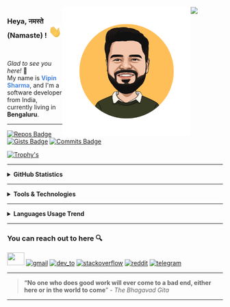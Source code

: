 <!--**shharma-vipin/shharma-vipin** is a ✨ _special_ ✨ repository because its `README.md` (this file) appears on your GitHub profile.-->
<img align="right" width="75" src = "https://visitor-badge.glitch.me/badge?page_id=shharma-vipin.visitor-badge">


<img align="right" width = "300" src="https://raw.githubusercontent.com/shharma-vipin/shharma-vipin/master/resources/IMG_0747.PNG">

### Heya, नमस्ते (Namaste) ! <img src="https://raw.githubusercontent.com/shharma-vipin/shharma-vipin/master/resources/wave.gif" width="30px">   
<br clear="left"/>

_Glad to see you here!_   🤩   
My name is  <span style="color:#4985e6">**Vipin Sharma**</span>, and I'm a software developer from India, currently living in **Bengaluru**.

---
[![Repos Badge](https://badges.pufler.dev/repos/shharma-vipin)](https://badges.pufler.dev)
[![Gists Badge](https://badges.pufler.dev/gists/shharma-vipin)](https://badges.pufler.dev)
[![Commits Badge](https://badges.pufler.dev/commits/monthly/shharma-vipin)](https://badges.pufler.dev)

[![Trophy's](https://github-profile-trophy.vercel.app/?username=shharma-vipin&theme=dracula)](https://github.com/shharma-vipin/github-profile-trophy)

---
<details>
<summary><b>GitHub Statistics</b></summary>

<br/>
<br/>
<img align = "left" src="https://activity-graph.herokuapp.com/graph?username=shharma-vipin&theme=dracula"  alt="github contribution graph"  width="950"/>
<br clear="right"/>
<p>
<img align = "left" src="https://github-readme-stats.vercel.app/api?username=shharma-vipin&show_icons=true&line_height=25&count_private=true&theme=dracula&hide=stars"  alt="github readme stats"/>
<img  alighn ="right" src="https://github-readme-streak-stats.herokuapp.com?user=shharma-vipin&theme=dracula&date_format=M%20j%5B%2C%20Y%5D&fire=DDC519"  alt="github readme stats"/>
<br clear="left">
</p>
<br clear="left">
</details>

---
<details>
<summary><b>Tools & Technologies</b></summary>

<p>
<a href="" target="_blank"><img src="https://raw.githubusercontent.com/devicons/devicon/master/icons/java/java-original-wordmark.svg" alt="java" width="100" height="100"/> </a>
<a href="" target="_blank"><img src="https://raw.githubusercontent.com/devicons/devicon/master/icons/kotlin/kotlin-original-wordmark.svg" alt="kotlin" width="100" height="100"/> </a>
<a href="" target="_blank"><img src="https://raw.githubusercontent.com/devicons/devicon/master/icons/amazonwebservices/amazonwebservices-original-wordmark.svg" alt="aws" width="100" height="100"/> </a>
<a href="" target="_blank"><img src="https://raw.githubusercontent.com/devicons/devicon/master/icons/azure/azure-original-wordmark.svg" alt="azure" width="100" height="100"/> </a>
<a href="" target="_blank"><img src="https://raw.githubusercontent.com/devicons/devicon/master/icons/digitalocean/digitalocean-original-wordmark.svg" alt="dgo" width="100" height="100"/> </a>
<a href="" target="_blank"><img src="https://raw.githubusercontent.com/devicons/devicon/master/icons/docker/docker-original-wordmark.svg" alt="docker" width="100" height="100"/> </a>
<a href="" target="_blank"><img src="https://raw.githubusercontent.com/devicons/devicon/master/icons/dropwizard/dropwizard-original.svg" alt="dropwizard" width="100" height="100"/> </a>
<a href="" target="_blank"><img src="https://raw.githubusercontent.com/devicons/devicon/master/icons/gradle/gradle-plain-wordmark.svg" alt="gradle" width="100" height="100"/> </a>
<a href="" target="_blank"><img src="https://raw.githubusercontent.com/devicons/devicon/master/icons/grafana/grafana-original-wordmark.svg" alt="grafana" width="100" height="100"/> </a>
<a href="" target="_blank"><img src="https://raw.githubusercontent.com/devicons/devicon/master/icons/heroku/heroku-original-wordmark.svg" alt="heroku" width="100" height="100"/> </a>
<a href="" target="_blank"><img src="https://raw.githubusercontent.com/devicons/devicon/master/icons/html5/html5-original-wordmark.svg" alt="html5" width="100" height="100"/> </a>
<a href="" target="_blank"><img src="https://raw.githubusercontent.com/devicons/devicon/master/icons/jenkins/jenkins-original.svg" alt="jenkins" width="100" height="100"/> </a>
<a href="" target="_blank"><img src="https://raw.githubusercontent.com/devicons/devicon/master/icons/kubernetes/kubernetes-plain-wordmark.svg" alt="k8s" width="100" height="100"/> </a>
<a href="" target="_blank"><img src="https://raw.githubusercontent.com/devicons/devicon/master/icons/microsoftsqlserver/microsoftsqlserver-plain-wordmark.svg" alt="microsoft sql server" width="100" height="100"/> </a>
<a href="" target="_blank"><img src="https://raw.githubusercontent.com/devicons/devicon/master/icons/mongodb/mongodb-original-wordmark.svg" alt="mongodb" width="100" height="100"/> </a>
<a href="" target="_blank"><img src="https://raw.githubusercontent.com/devicons/devicon/master/icons/mysql/mysql-original-wordmark.svg" alt="mysql" width="100" height="100"/> </a>
<a href="" target="_blank"><img src="https://raw.githubusercontent.com/devicons/devicon/master/icons/nginx/nginx-original.svg" alt="nginx" width="100" height="100"/> </a>
<a href="" target="_blank"><img src="https://raw.githubusercontent.com/devicons/devicon/master/icons/nodejs/nodejs-original-wordmark.svg" alt="nodejs" width="100" height="100"/> </a>
<a href="" target="_blank"><img src="https://raw.githubusercontent.com/devicons/devicon/master/icons/postgresql/postgresql-original-wordmark.svg" alt="postgresql" width="100" height="100"/> </a>
<a href="" target="_blank"><img src="https://raw.githubusercontent.com/devicons/devicon/master/icons/prometheus/prometheus-original-wordmark.svg" alt="prometheus" width="100" height="100"/> </a>
<a href="" target="_blank"><img src="https://raw.githubusercontent.com/devicons/devicon/master/icons/redis/redis-original-wordmark.svg" alt="redis" width="100" height="100"/> </a>
<a href="" target="_blank"><img src="https://raw.githubusercontent.com/devicons/devicon/master/icons/spring/spring-original-wordmark.svg" alt="spring" width="100" height="100"/> </a>
</p>

</details>

<!-- 
<p>
<a href="" target="_blank"><img src="https://raw.githubusercontent.com/devicons/devicon/master/icons/java/java-original-wordmark.svg" alt="java" width="100" height="100"/> </a>
<a href="" target="_blank"><img src="https://raw.githubusercontent.com/devicons/devicon/master/icons/kotlin/kotlin-original-wordmark.svg" alt="kotlin" width="100" height="100"/> </a>
<a href="" target="_blank"><img src="https://raw.githubusercontent.com/devicons/devicon/master/icons/amazonwebservices/amazonwebservices-original-wordmark.svg" alt="aws" width="100" height="100"/> </a>
<a href="" target="_blank"><img src="https://raw.githubusercontent.com/devicons/devicon/master/icons/azure/azure-original-wordmark.svg" alt="azure" width="100" height="100"/> </a>
<a href="" target="_blank"><img src="https://raw.githubusercontent.com/devicons/devicon/master/icons/digitalocean/digitalocean-original-wordmark.svg" alt="dgo" width="100" height="100"/> </a>
<a href="" target="_blank"><img src="https://raw.githubusercontent.com/devicons/devicon/master/icons/docker/docker-original-wordmark.svg" alt="docker" width="100" height="100"/> </a>
<a href="" target="_blank"><img src="https://raw.githubusercontent.com/devicons/devicon/master/icons/dropwizard/dropwizard-original.svg" alt="dropwizard" width="100" height="100"/> </a>
<a href="" target="_blank"><img src="https://raw.githubusercontent.com/devicons/devicon/master/icons/gradle/gradle-plain-wordmark.svg" alt="gradle" width="100" height="100"/> </a>
<a href="" target="_blank"><img src="https://raw.githubusercontent.com/devicons/devicon/master/icons/grafana/grafana-original-wordmark.svg" alt="grafana" width="100" height="100"/> </a>
<a href="" target="_blank"><img src="https://raw.githubusercontent.com/devicons/devicon/master/icons/heroku/heroku-original-wordmark.svg" alt="heroku" width="100" height="100"/> </a>
<a href="" target="_blank"><img src="https://raw.githubusercontent.com/devicons/devicon/master/icons/html5/html5-original-wordmark.svg" alt="html5" width="100" height="100"/> </a>
<a href="" target="_blank"><img src="https://raw.githubusercontent.com/devicons/devicon/master/icons/jenkins/jenkins-original.svg" alt="jenkins" width="100" height="100"/> </a>
<a href="" target="_blank"><img src="https://raw.githubusercontent.com/devicons/devicon/master/icons/kubernetes/kubernetes-plain-wordmark.svg" alt="k8s" width="100" height="100"/> </a>
<a href="" target="_blank"><img src="https://raw.githubusercontent.com/devicons/devicon/master/icons/microsoftsqlserver/microsoftsqlserver-plain-wordmark.svg" alt="microsoft sql server" width="100" height="100"/> </a>
<a href="" target="_blank"><img src="https://raw.githubusercontent.com/devicons/devicon/master/icons/mongodb/mongodb-original-wordmark.svg" alt="mongodb" width="100" height="100"/> </a>
<a href="" target="_blank"><img src="https://raw.githubusercontent.com/devicons/devicon/master/icons/mysql/mysql-original-wordmark.svg" alt="mysql" width="100" height="100"/> </a>
<a href="" target="_blank"><img src="https://raw.githubusercontent.com/devicons/devicon/master/icons/nginx/nginx-original.svg" alt="nginx" width="100" height="100"/> </a>
<a href="" target="_blank"><img src="https://raw.githubusercontent.com/devicons/devicon/master/icons/nodejs/nodejs-original-wordmark.svg" alt="nodejs" width="100" height="100"/> </a>
<a href="" target="_blank"><img src="https://raw.githubusercontent.com/devicons/devicon/master/icons/postgresql/postgresql-original-wordmark.svg" alt="postgresql" width="100" height="100"/> </a>
<a href="" target="_blank"><img src="https://raw.githubusercontent.com/devicons/devicon/master/icons/prometheus/prometheus-original-wordmark.svg" alt="prometheus" width="100" height="100"/> </a>
<a href="" target="_blank"><img src="https://raw.githubusercontent.com/devicons/devicon/master/icons/redis/redis-original-wordmark.svg" alt="redis" width="100" height="100"/> </a>
<a href="" target="_blank"><img src="https://raw.githubusercontent.com/devicons/devicon/master/icons/spring/spring-original-wordmark.svg" alt="spring" width="100" height="100"/> </a>

[//]: # (<a href="" target="_blank"><img src="https://raw.githubusercontent.com/devicons/devicon/master/icons/" alt="" width="100" height="100"/> </a>)
</p> -->


---
  <details>
  <summary><b>Languages Usage Trend</b></summary>

  <p> 
  <!--START_SECTION:waka-->

```text
TypeScript       18 hrs 23 mins  ███████████████████▒░░░░░   76.78 %
JavaScript       2 hrs 57 mins   ███░░░░░░░░░░░░░░░░░░░░░░   12.38 %
Markdown         1 hr 55 mins    ██░░░░░░░░░░░░░░░░░░░░░░░   08.04 %
JSON             12 mins         ▒░░░░░░░░░░░░░░░░░░░░░░░░   00.89 %
.env file        11 mins         ▒░░░░░░░░░░░░░░░░░░░░░░░░   00.78 %
GitIgnore file   7 mins          ░░░░░░░░░░░░░░░░░░░░░░░░░   00.55 %
```

<!--END_SECTION:waka-->

  </p>
  </details>


---     

### You can reach out to here 🔍
<a href= "https://linkedin.com/in/vipinsharma1310" target="_blank"><img float="center" src="https://cdn.jsdelivr.net/npm/simple-icons@3.0.1/icons/linkedin.svg" alt="" height="30" width="40" /></a>
<a href= "" target="_blank"><img float="center" src="https://cdn.jsdelivr.net/npm/simple-icons@3.0.1/icons/gmail.svg" alt="gmail" height="30" width="40" /></a>
<a href= "" target="_blank"><img float="center" src="https://cdn.jsdelivr.net/npm/simple-icons@3.0.1/icons/dev-dot-to.svg" alt="dev_to" height="30" width="40" /></a>
<a href= "https://stackoverflow.com/users/10211871/vipin?tab=profile" target="_blank"><img float="center" src="https://cdn.jsdelivr.net/npm/simple-icons@3.0.1/icons/stackoverflow.svg" alt="stackoverflow" height="30" width="40" /></a>
<a href= "" target="_blank"><img float="center" src="https://cdn.jsdelivr.net/npm/simple-icons@3.0.1/icons/reddit.svg" alt="reddit" height="30" width="40" /></a>
<a href= "" target="_blank"><img float="center" src="https://cdn.jsdelivr.net/npm/simple-icons@3.0.1/icons/telegram.svg" alt="telegram" height="30" width="40" /></a>

---

> **“No one who does good work will ever come to a bad end, either here or in the world to come**”    - <cite> The Bhagavad Gita </cite>
---
